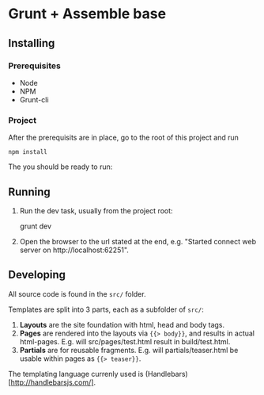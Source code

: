 # Grunt + Assemble base

## Installing

### Prerequisites

* Node
* NPM
* Grunt-cli

### Project

After the prerequisits are in place, go to the root of this project and run

    npm install

The you should be ready to run:

## Running

1. Run the dev task, usually from the project root:

    grunt dev

2. Open the browser to the url stated at the end, e.g. "Started connect web server on http://localhost:62251".

## Developing

All source code is found in the `src/` folder.

Templates are split into 3 parts, each as a subfolder of `src/`:

1. **Layouts** are the site foundation with html, head and body tags.
2. **Pages** are rendered into the layouts via `{{> body}}`, and results in actual html-pages. E.g. will src/pages/test.html result in build/test.html. 
3. **Partials** are for reusable fragments. E.g. will partials/teaser.html be usable within pages as `{{> teaser}}`.

The templating language currenly used is (Handlebars)[http://handlebarsjs.com/].